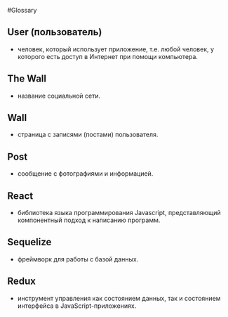 #Glossary

## User (пользователь)
- человек, который использует приложение, т.е. любой человек, у которого есть доступ в Интернет при помощи компьютера.

## The Wall
- название социальной сети.

## Wall
-  страница с записями (постами) пользователя.

## Post
- сообщение с фотографиями и информацией.

## React 
- библиотека языка программирования Javascript, представляющий компонентный подход к написанию программ.

## Sequelize 
- фреймворк для работы с базой данных.

## Redux 
- инструмент управления как состоянием данных, так и состоянием интерфейса в JavaScript-приложениях.

